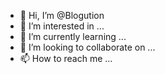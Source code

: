 - 👋 Hi, I’m @Blogution
- 👀 I’m interested in ...
- 🌱 I’m currently learning ...
- 💞️ I’m looking to collaborate on ...
- 📫 How to reach me ...

<!---
Blogution/Blogution is a ✨ special ✨ repository because its `README.md` (this file) appears on your GitHub profile.
You can click the Preview link to take a look at your changes.
--->
